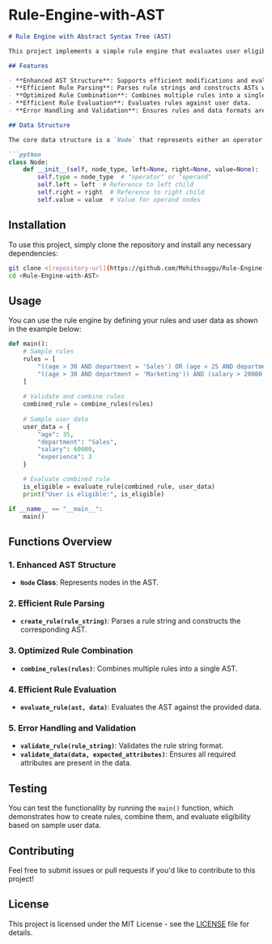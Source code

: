 # Rule-Engine-with-AST


```markdown
# Rule Engine with Abstract Syntax Tree (AST)

This project implements a simple rule engine that evaluates user eligibility based on specified attributes such as age, department, income, and experience. It utilizes an Abstract Syntax Tree (AST) to represent and manipulate conditional rules efficiently.

## Features

- **Enhanced AST Structure**: Supports efficient modifications and evaluations of rules.
- **Efficient Rule Parsing**: Parses rule strings and constructs ASTs while respecting operator precedence.
- **Optimized Rule Combination**: Combines multiple rules into a single AST, minimizing redundancy.
- **Efficient Rule Evaluation**: Evaluates rules against user data.
- **Error Handling and Validation**: Ensures rules and data formats are valid.

## Data Structure

The core data structure is a `Node` that represents either an operator or an operand in the AST.

```python
class Node:
    def __init__(self, node_type, left=None, right=None, value=None):
        self.type = node_type  # "operator" or "operand"
        self.left = left  # Reference to left child
        self.right = right  # Reference to right child
        self.value = value  # Value for operand nodes
```

## Installation

To use this project, simply clone the repository and install any necessary dependencies:

```bash
git clone <[repository-url](https://github.com/Mohithsuggu/Rule-Engine-with-AST)>
cd <Rule-Engine-with-AST>

```

## Usage

You can use the rule engine by defining your rules and user data as shown in the example below:

```python
def main():
    # Sample rules
    rules = [
        "((age > 30 AND department = 'Sales') OR (age < 25 AND department = 'Marketing')) AND (salary > 50000 OR experience > 5)",
        "((age > 30 AND department = 'Marketing')) AND (salary > 20000 OR experience > 5)"
    ]
    
    # Validate and combine rules
    combined_rule = combine_rules(rules)
    
    # Sample user data
    user_data = {
        "age": 35,
        "department": "Sales",
        "salary": 60000,
        "experience": 3
    }

    # Evaluate combined rule
    is_eligible = evaluate_rule(combined_rule, user_data)
    print("User is eligible:", is_eligible)

if __name__ == "__main__":
    main()
```

## Functions Overview

### 1. Enhanced AST Structure

- **`Node` Class**: Represents nodes in the AST.

### 2. Efficient Rule Parsing

- **`create_rule(rule_string)`**: Parses a rule string and constructs the corresponding AST.

### 3. Optimized Rule Combination

- **`combine_rules(rules)`**: Combines multiple rules into a single AST.

### 4. Efficient Rule Evaluation

- **`evaluate_rule(ast, data)`**: Evaluates the AST against the provided data.

### 5. Error Handling and Validation

- **`validate_rule(rule_string)`**: Validates the rule string format.
- **`validate_data(data, expected_attributes)`**: Ensures all required attributes are present in the data.

## Testing

You can test the functionality by running the `main()` function, which demonstrates how to create rules, combine them, and evaluate eligibility based on sample user data.

## Contributing

Feel free to submit issues or pull requests if you'd like to contribute to this project!

## License

This project is licensed under the MIT License - see the [LICENSE](LICENSE) file for details.
